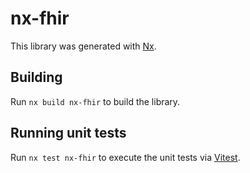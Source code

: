 # nx-fhir

This library was generated with [Nx](https://nx.dev).

## Building

Run `nx build nx-fhir` to build the library.

## Running unit tests

Run `nx test nx-fhir` to execute the unit tests via [Vitest](https://vitest.dev/).
